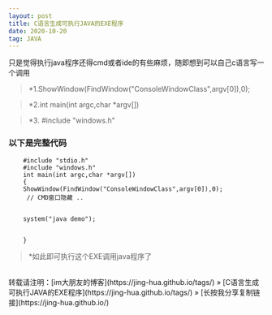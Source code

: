 ```yaml
---
layout: post
title: C语言生成可执行JAVA的EXE程序
date: 2020-10-20
tag: JAVA
---
```

只是觉得执行java程序还得cmd或者ide的有些麻烦，随即想到可以自己c语言写一个调用
>*1.ShowWindow(FindWindow("ConsoleWindowClass",argv[0]),0);

>*2.int main(int argc,char *argv[])

>*3. #include "windows.h"



### 以下是完整代码

		#include "stdio.h"
		#include "windows.h"
		int main(int argc,char *argv[])
		{
		ShowWindow(FindWindow("ConsoleWindowClass",argv[0]),0);
		 //	CMD窗口隐藏 .. 
	
	
		system("java demo");

    
		}


>*如此即可执行这个EXE调用java程序了
<br>
转载请注明：[im大朋友的博客](https://jing-hua.github.io/tags/) » [C语言生成可执行JAVA的EXE程序](https://jing-hua.github.io/tags/)  » [长按我分享复制链接](https://jing-hua.github.io/)  


